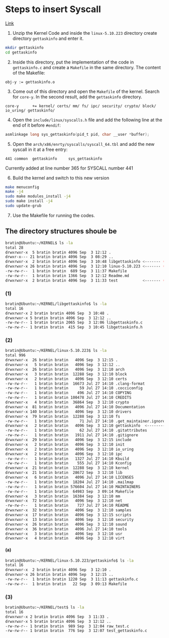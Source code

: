 # Steps to insert Syscall

[Link](https://dev.to/jasper/adding-a-system-call-to-the-linux-kernel-5-8-1-in-ubuntu-20-04-lts-2ga8)

1. Unzip the Kernel Code and inside the `linux-5.10.223` directory create directory `gettaskinfo` and enter it.
```bash
mkdir gettaskinfo
cd gettaskinfo
```
2. Inside this directory, put the implementation of the code in `gettaskinfo.c` and create a `Makefile` in the same directory. The content of the Makefile:
```Make
obj-y := gettaskinfo.o
```

3. Come out of this directory and open the `Makefile` of the kernel. Search for `core-y`. In the second result, add the `gettaskinfo` directory.
```Make
core-y		+= kernel/ certs/ mm/ fs/ ipc/ security/ crypto/ block/ io_uring/ gettaskinfo/
```

4. Open the `include/linux/syscalls.h` file and add the following line at the end of it before `#endif`:
```h
asmlinkage long sys_gettaskinfo(pid_t pid, char __user *buffer);
```

5. Open the `arch/x86/enrty/syscalls/syscall_64.tbl` and add the new syscall in it at a free entry:
```tbl
441 common  gettaskinfo     sys_gettaskinfo
```
Currently added at line number 365 for SYSCALL number 441

6. Build the kernel and switch to this new version
```bash
make menuconfig
make -j4
sudo make modules_install -j4
sudo make install -j4
sudo update-grub
```

7. Use the Makefile for running the codes.


## The directory structures shoule be
```bash
bratin@Ubuntu:~/KERNEL$ ls -la
total 28
drwxrwxr-x  5 bratin bratin 4096 Sep  3 12:12 .
drwxr-x--- 21 bratin bratin 4096 Sep  3 08:29 ..
drwxrwxr-x  2 bratin bratin 4096 Sep  3 10:48 libgettaskinfo <------- (1)
drwxrwxr-x 26 bratin bratin 4096 Sep  3 12:10 linux-5.10.223 <------- (2)
-rw-rw-r--  1 bratin bratin  689 Sep  3 11:37 Makefile
-rw-rw-r--  1 bratin bratin 1366 Sep  3 12:12 Readme.md
drwxrwxr-x  2 bratin bratin 4096 Sep  3 11:33 test           <------- (3)
```
### (1)
```bash
bratin@Ubuntu:~/KERNEL/libgettaskinfo$ ls -la
total 16
drwxrwxr-x 2 bratin bratin 4096 Sep  3 10:48 .
drwxrwxr-x 5 bratin bratin 4096 Sep  3 12:12 ..
-rw-rw-r-- 1 bratin bratin 2065 Sep  3 12:06 libgettaskinfo.c
-rw-rw-r-- 1 bratin bratin  415 Sep  3 10:45 libgettaskinfo.h
```
### (2)
```bash
bratin@Ubuntu:~/KERNEL/linux-5.10.223$ ls -la
total 996
drwxrwxr-x  26 bratin bratin   4096 Sep  3 12:15 .
drwxrwxr-x   5 bratin bratin   4096 Sep  3 12:12 ..
drwxrwxr-x  26 bratin bratin   4096 Sep  3 12:10 arch
drwxrwxr-x   3 bratin bratin  12288 Sep  3 12:10 block
drwxrwxr-x   2 bratin bratin   4096 Sep  3 12:10 certs
-rw-rw-r--   1 bratin bratin  16673 Jul 27 14:10 .clang-format
-rw-rw-r--   1 bratin bratin     59 Jul 27 14:10 .cocciconfig
-rw-rw-r--   1 bratin bratin    496 Jul 27 14:10 COPYING
-rw-rw-r--   1 bratin bratin 100478 Jul 27 14:10 CREDITS
drwxrwxr-x   4 bratin bratin  36864 Sep  3 12:10 crypto
drwxrwxr-x  81 bratin bratin   4096 Jul 27 14:10 Documentation
drwxrwxr-x 140 bratin bratin   4096 Sep  3 12:10 drivers
drwxrwxr-x  79 bratin bratin  12288 Sep  3 12:10 fs
-rw-rw-r--   1 bratin bratin     71 Jul 27 14:10 .get_maintainer.ignore
drwxrwxr-x   2 bratin bratin   4096 Sep  3 12:10 gettaskinfo  <---------- (a)
-rw-rw-r--   1 bratin bratin     62 Jul 27 14:10 .gitattributes
-rw-rw-r--   1 bratin bratin   1911 Jul 27 14:10 .gitignore
drwxrwxr-x  29 bratin bratin   4096 Sep  3 12:15 include
drwxrwxr-x   2 bratin bratin   4096 Sep  3 12:10 init
drwxrwxr-x   2 bratin bratin   4096 Sep  3 12:10 io_uring
drwxrwxr-x   2 bratin bratin   4096 Sep  3 12:10 ipc
-rw-rw-r--   1 bratin bratin   1327 Jul 27 14:10 Kbuild
-rw-rw-r--   1 bratin bratin    555 Jul 27 14:10 Kconfig
drwxrwxr-x  21 bratin bratin  12288 Sep  3 12:10 kernel
drwxrwxr-x  21 bratin bratin  28672 Sep  3 12:10 lib
drwxrwxr-x   6 bratin bratin   4096 Jul 27 14:10 LICENSES
-rw-rw-r--   1 bratin bratin  18204 Jul 27 14:10 .mailmap
-rw-rw-r--   1 bratin bratin 576604 Jul 27 14:10 MAINTAINERS
-rw-rw-r--   1 bratin bratin  64983 Sep  3 09:14 Makefile
drwxrwxr-x   3 bratin bratin  16384 Sep  3 12:10 mm
drwxrwxr-x  72 bratin bratin   4096 Sep  3 12:10 net
-rw-rw-r--   1 bratin bratin    727 Jul 27 14:10 README
drwxrwxr-x  32 bratin bratin   4096 Sep  3 12:10 samples
drwxrwxr-x  17 bratin bratin   4096 Sep  3 12:15 scripts
drwxrwxr-x  13 bratin bratin   4096 Sep  3 12:10 security
drwxrwxr-x  26 bratin bratin   4096 Sep  3 12:10 sound
drwxrwxr-x  36 bratin bratin   4096 Jul 27 14:10 tools
drwxrwxr-x   3 bratin bratin   4096 Sep  3 12:10 usr
drwxrwxr-x   4 bratin bratin   4096 Sep  3 12:10 virt
```
#### (a)
```bash
bratin@Ubuntu:~/KERNEL/linux-5.10.223/gettaskinfo$ ls -la
total 16
drwxrwxr-x  2 bratin bratin 4096 Sep  3 12:10 .
drwxrwxr-x 26 bratin bratin 4096 Sep  3 12:15 ..
-rw-rw-r--  1 bratin bratin 1220 Sep  3 11:13 gettaskinfo.c
-rw-rw-r--  1 bratin bratin   22 Sep  3 09:13 Makefile
```
### (3)
```bash
bratin@Ubuntu:~/KERNEL/test$ ls -la
total 16
drwxrwxr-x 2 bratin bratin 4096 Sep  3 11:33 .
drwxrwxr-x 5 bratin bratin 4096 Sep  3 12:12 ..
-rw-rw-r-- 1 bratin bratin  989 Sep  3 12:04 raw_test.c
-rw-rw-r-- 1 bratin bratin  776 Sep  3 12:07 test_gettaskinfo.c
```
